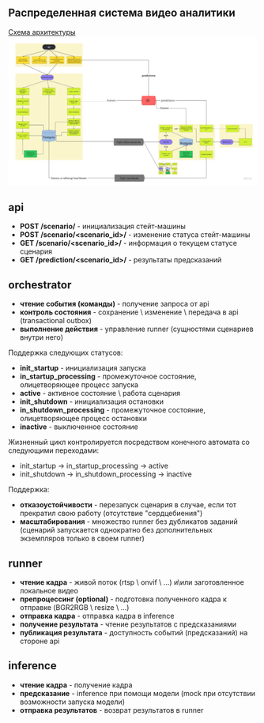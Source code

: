 ## Распределенная система видео аналитики

[Схема архитектуры](https://miro.com/app/board/uXjVNdG7rnA=/) 
![img.png](diagram.png)

## api
- **POST /scenario/** - инициализация стейт-машины
- **POST /scenario/<scenario_id>/** - изменение статуса стейт-машины
- **GET /scenario/<scenario_id>/** - информация о текущем статусе сценария
- **GET /prediction/<scenario_id>/** - результаты предсказаний

## orchestrator
- **чтение события (команды)** - получение запроса от api
- **контроль состояния** - сохранение \ изменение \ передача в api (transactional outbox)
- **выполнение действия** - управление runner (сущностями сценариев внутри него)

Поддержка следующих статусов:
- **init_startup** - инициализация запуска
- **in_startup_processing** - промежуточное состояние, олицетворяющее процесс запуска
- **active** - активное состояние \ работа сценария
- **init_shutdown** - инициализация остановки
- **in_shutdown_processing** - промежуточное состояние, олицетворяющее процесс остановки
- **inactive** - выключенное состояние

Жизненный цикл контролируется посредством конечного автомата со следующими переходами:
- init_startup → in_startup_processing → active
- init_shutdown → in_shutdown_processing → inactive

Поддержка:
- **отказоустойчивости** - перезапуск сценария в случае, если тот прекратил свою работу (отсутствие "сердцебиения")
- **масштабирования** - множество runner без дубликатов заданий (сценарий запускается однократно без дополнительных экземпляров только в своем runner)

## runner
- **чтение кадра** - живой поток (rtsp \ onvif \ ...) и\или заготовленное локальное видео
- **препроцессинг (optional)** - подготовка полученного кадра к отправке (BGR2RGB \ resize \ ...)
- **отправка кадра** - отправка кадра в inference
- **получение результата** - чтение результатов с предсказаниями
- **публикация результата** - доступность событий (предсказаний) на стороне api

## inference
- **чтение кадра** - получение кадра
- **предсказание** - inference при помощи модели (mock при отсутствии возможности запуска модели)
- **отправка результатов** - возврат результатов в runner
